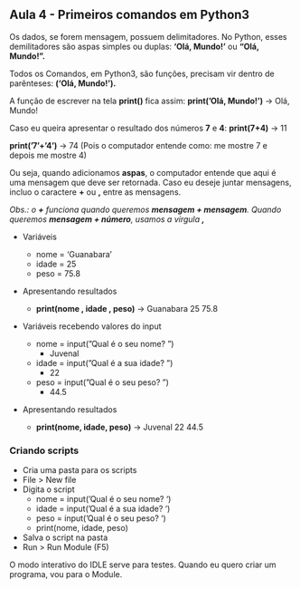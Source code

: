 ## Aula 4 - Primeiros comandos em Python3

Os dados, se forem mensagem, possuem delimitadores. No Python, esses demilitadores são aspas simples ou duplas: **‘Olá, Mundo!’** ou **“Olá, Mundo!”.**

Todos os Comandos, em Python3, são funções, precisam vir dentro de parênteses: **(‘Olá, Mundo!’).**

A função de escrever na tela **print()** fica assim: **print(’Olá, Mundo!’)** → Olá, Mundo!

Caso eu queira apresentar o resultado dos números **7** e **4**: **print(7+4)** → 11

**print(’7’+’4’)** → 74 (Pois o computador entende como: me mostre 7 e depois me mostre 4)

Ou seja, quando adicionamos **aspas**, o computador entende que aqui é uma mensagem que deve ser retornada. Caso eu deseje juntar mensagens, incluo o caractere **+** ou **,** entre as mensagens.

*Obs.: o **+** funciona quando queremos **mensagem + mensagem**. Quando queremos **mensagem + número**, usamos a vírgula **,***

- Variáveis
    - nome = ‘Guanabara’
    - idade = 25
    - peso = 75.8
- Apresentando resultados
    - **print(nome , idade , peso)** → Guanabara 25 75.8

- Variáveis recebendo valores do input
    - nome = input(”Qual é o seu nome? ”)
        - Juvenal
    - idade = input(”Qual é a sua idade? ”)
        - 22
    - peso = input(”Qual é o seu peso? ”)
        - 44.5
- Apresentando resultados
    - **print(nome, idade, peso)** → Juvenal 22 44.5

### Criando scripts

- Cria uma pasta para os scripts
- File > New file
- Digita o script
    - nome = input(’Qual é o seu nome? ‘)
    - idade = input(’Qual é a sua idade? ‘)
    - peso = input(’Qual é o seu peso? ‘)
    - print(nome, idade, peso)
- Salva o script na pasta
- Run > Run Module (F5)

O modo interativo do IDLE serve para testes. Quando eu quero criar um programa, vou para o Module.